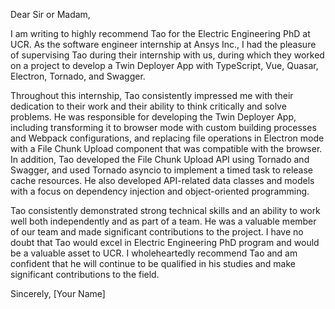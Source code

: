 Dear Sir or Madam,

I am writing to highly recommend Tao for the Electric Engineering PhD at UCR. As the software engineer internship at Ansys Inc., I had the pleasure of supervising Tao during their internship with us, during which they worked on a project to develop a Twin Deployer App with TypeScript, Vue, Quasar, Electron, Tornado, and Swagger.

Throughout this internship, Tao consistently impressed me with their dedication to their work and their ability to think critically and solve problems. He was responsible for developing the Twin Deployer App, including transforming it to browser mode with custom building processes and Webpack configurations, and replacing file operations in Electron mode with a File Chunk Upload component that was compatible with the browser. In addition, Tao developed the File Chunk Upload API using Tornado and Swagger, and used Tornado asyncio to implement a timed task to release cache resources. He also developed API-related data classes and models with a focus on dependency injection and object-oriented programming.

Tao consistently demonstrated strong technical skills and an ability to work well both independently and as part of a team. He was a valuable member of our team and made significant contributions to the project. I have no doubt that Tao would excel in Electric Engineering PhD program and would be a valuable asset to UCR. I wholeheartedly recommend Tao and am confident that he will continue to be qualified in his studies and make significant contributions to the field.

Sincerely,
[Your Name]